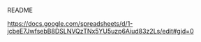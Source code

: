 README

https://docs.google.com/spreadsheets/d/1-jcbeE7JwfsebB8DSLNVQzTNx5YU5uzp6Aiud83z2Ls/edit#gid=0